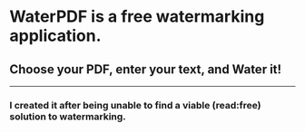 # WaterPDF is a free watermarking application. 
## Choose your PDF, enter your text, and Water it!
---------------------------------------------------

### I created it after being unable to find a viable (read:free) solution to watermarking.
